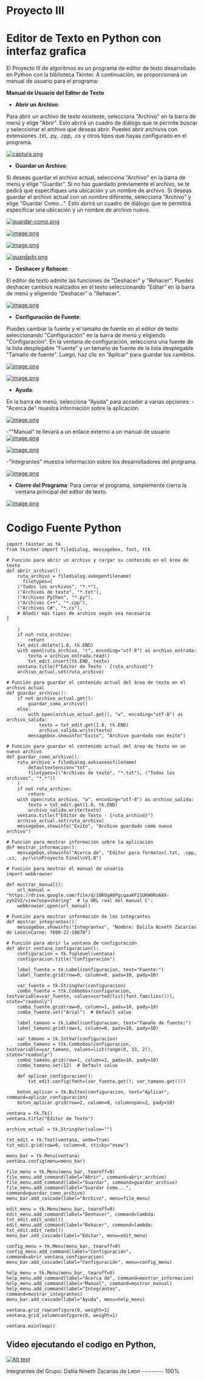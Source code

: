 
 # Proyecto III 
 # Editor de Texto en Python con interfaz grafica 
 
El Proyecto III de algoritmos es un programa de editor de texto desarrollado en Python con la biblioteca Tkinter. 
A continuación, se proporcionará un manual de usuario para el programa:

**Manual de Usuario del Editor de Texto**

- **Abrir un Archivo**:

Para abrir un archivo de texto existente, selecciona "Archivo" en la barra de menú y elige "Abrir". 
Esto abrirá un cuadro de diálogo que te permite buscar y seleccionar el archivo que deseas abrir. 
Puedes abrir archivos con extensiones .txt, .py, .cpp, .cs y otros tipos que hayas configurado en el programa.

[![captura.png](https://i.postimg.cc/Dy2Tq3Tt/captura.png)](https://postimg.cc/Btwk0ytg)


- **Guardar un Archivo**:

Si deseas guardar el archivo actual, selecciona "Archivo" en la barra de menú y elige "Guardar". 
Si no has guardado previamente el archivo, se te pedirá que especifiques una ubicación y un nombre de archivo.
Si deseas guardar el archivo actual con un nombre diferente, selecciona "Archivo" y elige "Guardar Como...". Esto abrirá un cuadro de diálogo que te permitirá especificar una ubicación y un nombre de archivo nuevo.

[![guardar-como.png](https://i.postimg.cc/NjqRNDNq/guardar-como.png)](https://postimg.cc/kBsVGQ3f)

[![image.png](https://i.postimg.cc/9F8Q0Q7x/image.png)](https://postimg.cc/WhZvfjSr)

[![image.png](https://i.postimg.cc/sx0Cj1N7/image.png)](https://postimg.cc/CnDQJMYx)

[![guardado.png](https://i.postimg.cc/s2PmPqyN/guardado.png)](https://postimg.cc/JynjMTsN)

- **Deshacer y Rehacer**:

El editor de texto admite las funciones de "Deshacer" y "Rehacer". Puedes deshacer cambios realizados en el texto seleccionando "Editar" en la barra de menú y eligiendo "Deshacer" o "Rehacer".

[![image.png](https://i.postimg.cc/s2zqRpgb/image.png)](https://postimg.cc/18WJGV6K)

- **Configuración de Fuente**:

Puedes cambiar la fuente y el tamaño de fuente en el editor de texto seleccionando "Configuración" en la barra de menú y eligiendo "Configuración". En la ventana de configuración, selecciona una fuente de la lista desplegable "Fuente" y un tamaño de fuente de la lista desplegable "Tamaño de fuente". Luego, haz clic en "Aplicar" para guardar los cambios.

[![image.png](https://i.postimg.cc/WbJHF9DQ/image.png)](https://postimg.cc/tYp58NN5)

[![image.png](https://i.postimg.cc/BnT7NXBp/image.png)](https://postimg.cc/SnKGxQ5Y)

- **Ayuda**:

En la barra de menú, selecciona "Ayuda" para acceder a varias opciones:
-"Acerca de" muestra información sobre la aplicación. 

[![image.png](https://i.postimg.cc/K4XQD2KC/image.png)](https://postimg.cc/T59rTBJc)

-""Manual" te llevará a un enlace externo a un manual de usuario
[![image.png](https://i.postimg.cc/BnmYRRRP/image.png)](https://postimg.cc/XrykC1jn)

[![image.png](https://i.postimg.cc/8kwZ72PK/image.png)](https://postimg.cc/Sj265t9C)

-"Integrantes" muestra información sobre los desarrolladores del programa.

[![image.png](https://i.postimg.cc/wxWkqD0n/image.png)](https://postimg.cc/V5Ct40yF)

- **Cierre del Programa**:
Para cerrar el programa, simplemente cierra la ventana principal del editor de texto.

[![image.png](https://i.postimg.cc/Y0jYGybZ/image.png)](https://postimg.cc/1VhfbMxr)

# Codigo Fuente Python

```
import tkinter as tk
from tkinter import filedialog, messagebox, font, ttk

# Función para abrir un archivo y cargar su contenido en el área de texto
def abrir_archivo():
    ruta_archivo = filedialog.askopenfilename(
      filetypes=[
    ("Todos los archivos", "*.*"),
    ("Archivos de texto", "*.txt"),
    ("Archivos Python", "*.py"),
    ("Archivos C++", "*.cpp"),
    ("Archivos C#", "*.cs"),
    # Añadir más tipos de archivo según sea necesario
]

    )
    if not ruta_archivo:
        return
    txt_edit.delete(1.0, tk.END)
    with open(ruta_archivo, "r", encoding="utf-8") as archivo_entrada:
        texto = archivo_entrada.read()
        txt_edit.insert(tk.END, texto)
    ventana.title(f"Editor de Texto - {ruta_archivo}")
    archivo_actual.set(ruta_archivo)

# Función para guardar el contenido actual del área de texto en el archivo actual
def guardar_archivo():
    if not archivo_actual.get():
        guardar_como_archivo()
    else:
        with open(archivo_actual.get(), "w", encoding="utf-8") as archivo_salida:
            texto = txt_edit.get(1.0, tk.END)
            archivo_salida.write(texto)
        messagebox.showinfo("Éxito", "Archivo guardado con éxito")

# Función para guardar el contenido actual del área de texto en un nuevo archivo
def guardar_como_archivo():
    ruta_archivo = filedialog.asksaveasfilename(
        defaultextension="txt",
        filetypes=[("Archivos de texto", "*.txt"), ("Todos los archivos", "*.*")]
    )
    if not ruta_archivo:
        return
    with open(ruta_archivo, "w", encoding="utf-8") as archivo_salida:
        texto = txt_edit.get(1.0, tk.END)
        archivo_salida.write(texto)
    ventana.title(f"Editor de Texto - {ruta_archivo}")
    archivo_actual.set(ruta_archivo)
    messagebox.showinfo("Éxito", "Archivo guardado como nuevo archivo")

# Función para mostrar información sobre la aplicación
def mostrar_informacion():
    messagebox.showinfo("Acerca de", "Editor para formatos(.txt, .cpp, .cs, .py)\n\nProyecto Final\nV1.0")

# Función para mostrar el manual de usuario
import webbrowser

def mostrar_manual():
    url_manual = "https://drive.google.com/file/d/18KOgA6PgcqaaKF21UKW0Ro64X-zyhIVZ/view?usp=sharing"  # la URL real del manual C': 
    webbrowser.open(url_manual)

# Función para mostrar información de los integrantes
def mostrar_integrantes():
    messagebox.showinfo("Integrantes", "Nombre: Dalila Nineth Zacarías de León\nCarné: 7690-22-18678")

# Función para abrir la ventana de configuración
def abrir_ventana_configuracion():
    configuracion = tk.Toplevel(ventana)
    configuracion.title("Configuración")

    label_fuente = tk.Label(configuracion, text="Fuente:")
    label_fuente.grid(row=0, column=0, padx=10, pady=10)

    var_fuente = tk.StringVar(configuracion)
    combo_fuente = ttk.Combobox(configuracion, textvariable=var_fuente, values=sorted(list(font.families())), state="readonly")
    combo_fuente.grid(row=0, column=1, padx=10, pady=10)
    combo_fuente.set("Arial")  # Default value

    label_tamano = tk.Label(configuracion, text="Tamaño de fuente:")
    label_tamano.grid(row=1, column=0, padx=10, pady=10)

    var_tamano = tk.IntVar(configuracion)
    combo_tamano = ttk.Combobox(configuracion, textvariable=var_tamano, values=list(range(8, 33, 2)), state="readonly")
    combo_tamano.grid(row=1, column=1, padx=10, pady=10)
    combo_tamano.set(12)  # Default value

    def aplicar_configuracion():
        txt_edit.config(font=(var_fuente.get(), var_tamano.get()))

    boton_aplicar = tk.Button(configuracion, text="Aplicar", command=aplicar_configuracion)
    boton_aplicar.grid(row=2, column=0, columnspan=2, pady=10)

ventana = tk.Tk()
ventana.title("Editor de Texto")

archivo_actual = tk.StringVar(value="")

txt_edit = tk.Text(ventana, undo=True)
txt_edit.grid(row=0, column=0, sticky="nsew")

menu_bar = tk.Menu(ventana)
ventana.config(menu=menu_bar)

file_menu = tk.Menu(menu_bar, tearoff=0)
file_menu.add_command(label="Abrir", command=abrir_archivo)
file_menu.add_command(label="Guardar", command=guardar_archivo)
file_menu.add_command(label="Guardar Como...", command=guardar_como_archivo)
menu_bar.add_cascade(label="Archivo", menu=file_menu)

edit_menu = tk.Menu(menu_bar, tearoff=0)
edit_menu.add_command(label="Deshacer", command=lambda: txt_edit.edit_undo())
edit_menu.add_command(label="Rehacer", command=lambda: txt_edit.edit_redo())
menu_bar.add_cascade(label="Editar", menu=edit_menu)

config_menu = tk.Menu(menu_bar, tearoff=0)
config_menu.add_command(label="Configuración", command=abrir_ventana_configuracion)
menu_bar.add_cascade(label="Configuración", menu=config_menu)

help_menu = tk.Menu(menu_bar, tearoff=0)
help_menu.add_command(label="Acerca de", command=mostrar_informacion)
help_menu.add_command(label="Manual", command=mostrar_manual)
help_menu.add_command(label="Integrantes", command=mostrar_integrantes)
menu_bar.add_cascade(label="Ayuda", menu=help_menu)

ventana.grid_rowconfigure(0, weight=1)
ventana.grid_columnconfigure(0, weight=1)

ventana.mainloop()

```

## Video ejecutando el codigo en Python,

[![Alt text](https://img.youtube.com/vi/zsNqAzm2Uxs/0.jpg)](https://youtu.be/zsNqAzm2Uxs)

Integrantes del Grupo: 
Dalila Nineth Zacarias de Leon --------- 100%




